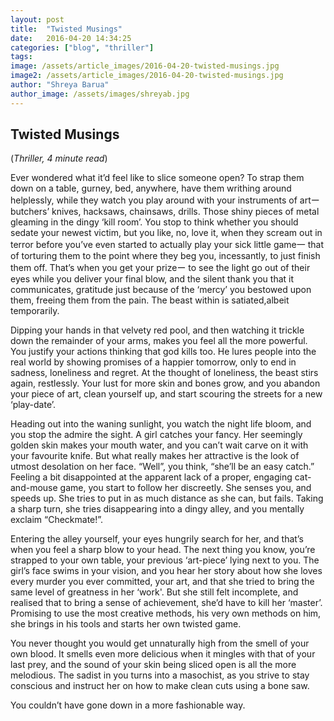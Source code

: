 ```yaml
---
layout: post
title:  "Twisted Musings"
date:   2016-04-20 14:34:25
categories: ["blog", "thriller"]
tags: 
image: /assets/article_images/2016-04-20-twisted-musings.jpg
image2: /assets/article_images/2016-04-20-twisted-musings.jpg
author: "Shreya Barua"
author_image: /assets/images/shreyab.jpg
---
```

<h2>Twisted Musings</h2>
(<i>Thriller, 4 minute read</i>)
<p>Ever wondered what it’d feel like to slice someone open? To strap them down on a table, gurney, bed, anywhere, have them writhing around helplessly, while they watch you play around with your instruments of artー butchers’ knives, hacksaws, chainsaws, drills. Those shiny pieces of metal gleaming in the dingy ‘kill room’.
You stop to think whether you should sedate your newest victim, but you like, no, love it, when they scream out in terror before you’ve even started to actually play your sick little game一 that of torturing them to the point where they beg you, incessantly, to just finish them off. That’s when you get your prizeー to see the light go out of their eyes while you deliver your final blow, and the silent thank you that it communicates, gratitude just because of the ‘mercy’ you bestowed upon them, freeing them from the pain. The beast within is satiated,albeit temporarily.</p>
<p>Dipping your hands in that velvety red pool, and then watching it trickle down the remainder of your arms, makes you feel all the more powerful. You justify your actions thinking that god kills too. He lures people into the real world by showing promises of a happier tomorrow, only to end in sadness, loneliness and regret. At the thought of loneliness, the beast stirs again, restlessly. Your lust for more skin and bones grow, and you abandon your piece of art, clean yourself up, and start scouring the streets for a new ‘play-date’.</p>
<p>Heading out into the waning sunlight, you watch the night life bloom, and you stop the admire the sight. A girl catches your fancy. Her seemingly golden skin makes your mouth water, and you can’t wait carve on it with your favourite knife. But what really makes her attractive is the look of utmost desolation on her face. “Well”, you think, “she’ll be an easy catch.” Feeling a bit disappointed at the apparent lack of a proper, engaging cat-and-mouse game, you start to follow her discreetly. She senses you, and speeds up. She tries to put in as much distance as she can, but fails. Taking a sharp turn, she tries disappearing into a dingy alley, and you mentally exclaim “Checkmate!”.</p>
<p>Entering the alley yourself, your eyes hungrily search for her, and that’s when you feel a sharp blow to your head. The next thing you know, you’re strapped to your own table, your previous ‘art-piece’ lying next to you. The girl’s face swims in your vision, and you hear her story about how she loves every murder you ever committed, your art, and that she tried to bring the same level of greatness in her ‘work'. But she still felt incomplete, and realised that to bring a sense of achievement, she’d have to kill her ‘master’. Promising to use the most creative methods, his very own methods on him, she brings in his tools and starts her own twisted game.</p>
<p>You never thought you would get unnaturally high from the smell of your own blood. It smells even more delicious when it mingles with that of your last prey, and the sound of your skin being sliced open is all the more melodious. The sadist in you turns into a masochist, as you strive to stay conscious and instruct her on how to make clean cuts using a bone saw.</p>
<p>You couldn’t have gone down in a more fashionable way.</p>